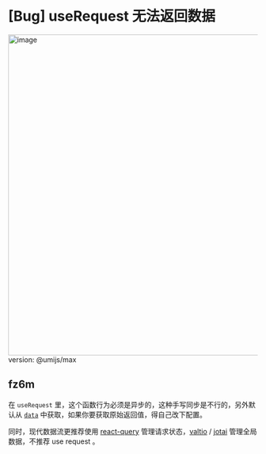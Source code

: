 # [Bug] useRequest 无法返回数据

<img width="648" alt="image" src="https://github.com/umijs/umi/assets/13065289/2ca9f773-1b41-4635-9440-807b475f1358">
version: @umijs/max

## fz6m

在 `useRequest` 里，这个函数行为必须是异步的，这种手写同步是不行的，另外默认从 [`data`](https://umijs.org/docs/max/request#%E6%9E%84%E5%BB%BA%E6%97%B6%E9%85%8D%E7%BD%AE) 中获取，如果你要获取原始返回值，得自己改下配置。

同时，现代数据流更推荐使用 [react-query](https://umijs.org/docs/max/react-query) 管理请求状态，[valtio](https://umijs.org/docs/max/valtio) / [jotai](https://github.com/pmndrs/jotai) 管理全局数据，不推荐 use request 。
